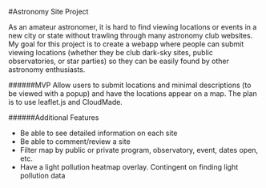 #Astronomy Site Project

As an amateur astronomer, it is hard to find viewing locations or events in a new city or state without trawling through many astronomy club websites. My goal for this project is to create a webapp where people can submit viewing locations (whether they be club dark-sky sites, public observatories, or star parties) so they can be easily found by other astronomy enthusiasts. 

######MVP
Allow users to submit locations and minimal descriptions (to be viewed with a popup) and have the locations appear on a map. The plan is to use leaflet.js and CloudMade.

######Additional Features

* Be able to see detailed information on each site
* Be able to comment/review a site
* Filter map by public or private program, observatory, event, dates open, etc.
* Have a light pollution heatmap overlay. Contingent on finding light pollution data
